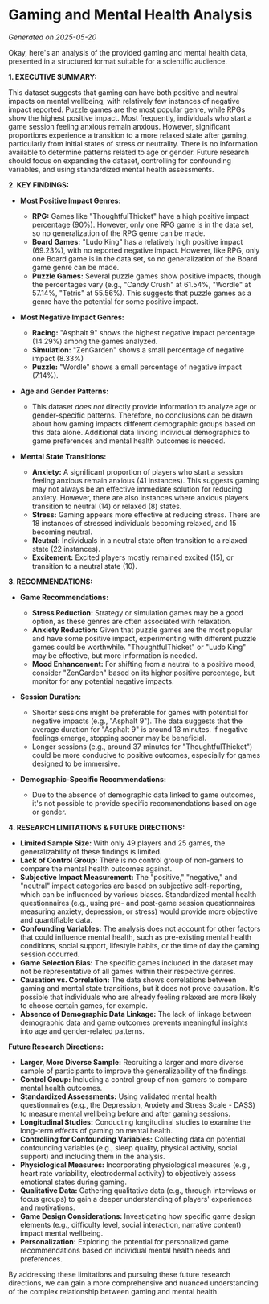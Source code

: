 # Gaming and Mental Health Analysis

*Generated on 2025-05-20*

Okay, here's an analysis of the provided gaming and mental health data, presented in a structured format suitable for a scientific audience.

**1. EXECUTIVE SUMMARY:**

This dataset suggests that gaming can have both positive and neutral impacts on mental wellbeing, with relatively few instances of negative impact reported. Puzzle games are the most popular genre, while RPGs show the highest positive impact.  Most frequently, individuals who start a game session feeling anxious remain anxious.  However, significant proportions experience a transition to a more relaxed state after gaming, particularly from initial states of stress or neutrality. There is no information available to determine patterns related to age or gender. Future research should focus on expanding the dataset, controlling for confounding variables, and using standardized mental health assessments.

**2. KEY FINDINGS:**

*   **Most Positive Impact Genres:**
    *   **RPG:** Games like "ThoughtfulThicket" have a high positive impact percentage (90%). However, only one RPG game is in the data set, so no generalization of the RPG genre can be made.
    *   **Board Games:** "Ludo King" has a relatively high positive impact (69.23%), with no reported negative impact. However, like RPG, only one Board game is in the data set, so no generalization of the Board game genre can be made.
    *   **Puzzle Games:** Several puzzle games show positive impacts, though the percentages vary (e.g., "Candy Crush" at 61.54%, "Wordle" at 57.14%, "Tetris" at 55.56%). This suggests that puzzle games as a genre have the potential for some positive impact.

*   **Most Negative Impact Genres:**
    *   **Racing:** "Asphalt 9" shows the highest negative impact percentage (14.29%) among the games analyzed.
    *   **Simulation:** "ZenGarden" shows a small percentage of negative impact (8.33%)
    *   **Puzzle:** "Wordle" shows a small percentage of negative impact (7.14%).

*   **Age and Gender Patterns:**
    *   This dataset *does not* directly provide information to analyze age or gender-specific patterns. Therefore, no conclusions can be drawn about how gaming impacts different demographic groups based on this data alone. Additional data linking individual demographics to game preferences and mental health outcomes is needed.

*   **Mental State Transitions:**
    *   **Anxiety:** A significant proportion of players who start a session feeling anxious remain anxious (41 instances). This suggests gaming may not always be an effective immediate solution for reducing anxiety. However, there are also instances where anxious players transition to neutral (14) or relaxed (8) states.
    *   **Stress:** Gaming appears more effective at reducing stress. There are 18 instances of stressed individuals becoming relaxed, and 15 becoming neutral.
    *   **Neutral:** Individuals in a neutral state often transition to a relaxed state (22 instances).
    *   **Excitement:** Excited players mostly remained excited (15), or transition to a neutral state (10).

**3. RECOMMENDATIONS:**

*   **Game Recommendations:**
    *   **Stress Reduction:** Strategy or simulation games may be a good option, as these genres are often associated with relaxation.
    *   **Anxiety Reduction:** Given that puzzle games are the most popular and have some positive impact, experimenting with different puzzle games could be worthwhile. "ThoughtfulThicket" or "Ludo King" may be effective, but more information is needed.
    *   **Mood Enhancement:** For shifting from a neutral to a positive mood, consider "ZenGarden" based on its higher positive percentage, but monitor for any potential negative impacts.

*   **Session Duration:**
    *   Shorter sessions might be preferable for games with potential for negative impacts (e.g., "Asphalt 9"). The data suggests that the average duration for "Asphalt 9" is around 13 minutes. If negative feelings emerge, stopping sooner may be beneficial.
    *   Longer sessions (e.g., around 37 minutes for "ThoughtfulThicket") could be more conducive to positive outcomes, especially for games designed to be immersive.

*   **Demographic-Specific Recommendations:**
    *   Due to the absence of demographic data linked to game outcomes, it's not possible to provide specific recommendations based on age or gender.

**4. RESEARCH LIMITATIONS & FUTURE DIRECTIONS:**

*   **Limited Sample Size:** With only 49 players and 25 games, the generalizability of these findings is limited.
*   **Lack of Control Group:** There is no control group of non-gamers to compare the mental health outcomes against.
*   **Subjective Impact Measurement:** The "positive," "negative," and "neutral" impact categories are based on subjective self-reporting, which can be influenced by various biases. Standardized mental health questionnaires (e.g., using pre- and post-game session questionnaires measuring anxiety, depression, or stress) would provide more objective and quantifiable data.
*   **Confounding Variables:** The analysis does not account for other factors that could influence mental health, such as pre-existing mental health conditions, social support, lifestyle habits, or the time of day the gaming session occurred.
*   **Game Selection Bias:** The specific games included in the dataset may not be representative of all games within their respective genres.
*   **Causation vs. Correlation:** The data shows correlations between gaming and mental state transitions, but it does not prove causation. It's possible that individuals who are already feeling relaxed are more likely to choose certain games, for example.
*   **Absence of Demographic Data Linkage:** The lack of linkage between demographic data and game outcomes prevents meaningful insights into age and gender-related patterns.

**Future Research Directions:**

*   **Larger, More Diverse Sample:** Recruiting a larger and more diverse sample of participants to improve the generalizability of the findings.
*   **Control Group:** Including a control group of non-gamers to compare mental health outcomes.
*   **Standardized Assessments:** Using validated mental health questionnaires (e.g., the Depression, Anxiety and Stress Scale - DASS) to measure mental wellbeing before and after gaming sessions.
*   **Longitudinal Studies:** Conducting longitudinal studies to examine the long-term effects of gaming on mental health.
*   **Controlling for Confounding Variables:** Collecting data on potential confounding variables (e.g., sleep quality, physical activity, social support) and including them in the analysis.
*   **Physiological Measures:** Incorporating physiological measures (e.g., heart rate variability, electrodermal activity) to objectively assess emotional states during gaming.
*   **Qualitative Data:** Gathering qualitative data (e.g., through interviews or focus groups) to gain a deeper understanding of players' experiences and motivations.
*   **Game Design Considerations:** Investigating how specific game design elements (e.g., difficulty level, social interaction, narrative content) impact mental wellbeing.
*   **Personalization:** Exploring the potential for personalized game recommendations based on individual mental health needs and preferences.

By addressing these limitations and pursuing these future research directions, we can gain a more comprehensive and nuanced understanding of the complex relationship between gaming and mental health.
